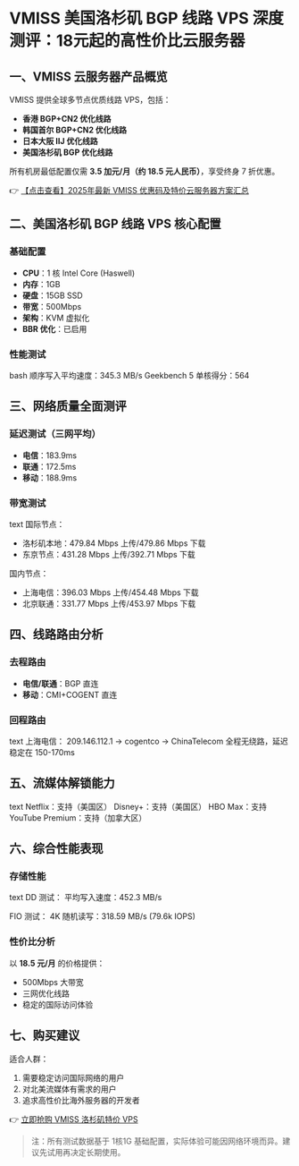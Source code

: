 # VMISS 美国洛杉矶 BGP 线路 VPS 深度测评：18元起的高性价比云服务器

## 一、VMISS 云服务器产品概览

VMISS 提供全球多节点优质线路 VPS，包括：
- **香港 BGP+CN2 优化线路**
- **韩国首尔 BGP+CN2 优化线路**
- **日本大阪 IIJ 优化线路**
- **美国洛杉矶 BGP 优化线路**

所有机房最低配置仅需 **3.5 加元/月（约 18.5 元人民币）**，享受终身 7 折优惠。

👉 [【点击查看】2025年最新 VMISS 优惠码及特价云服务器方案汇总](https://bit.ly/Vmiss)

## 二、美国洛杉矶 BGP 线路 VPS 核心配置

### 基础配置
- **CPU**：1 核 Intel Core (Haswell)
- **内存**：1GB
- **硬盘**：15GB SSD
- **带宽**：500Mbps
- **架构**：KVM 虚拟化
- **BBR 优化**：已启用

### 性能测试
bash
顺序写入平均速度：345.3 MB/s
Geekbench 5 单核得分：564

## 三、网络质量全面测评

### 延迟测试（三网平均）
- **电信**：183.9ms
- **联通**：172.5ms  
- **移动**：188.9ms

### 带宽测试
text
国际节点：
- 洛杉矶本地：479.84 Mbps 上传/479.86 Mbps 下载
- 东京节点：431.28 Mbps 上传/392.71 Mbps 下载

国内节点：
- 上海电信：396.03 Mbps 上传/454.48 Mbps 下载
- 北京联通：331.77 Mbps 上传/453.97 Mbps 下载

## 四、线路路由分析

### 去程路由
- **电信/联通**：BGP 直连
- **移动**：CMI+COGENT 直连

### 回程路由
text
上海电信：
209.146.112.1 → cogentco → ChinaTelecom
全程无绕路，延迟稳定在 150-170ms

## 五、流媒体解锁能力

text
Netflix：支持（美国区）
Disney+：支持（美国区）
HBO Max：支持
YouTube Premium：支持（加拿大区）

## 六、综合性能表现

### 存储性能
text
DD 测试：
平均写入速度：452.3 MB/s

FIO 测试：
4K 随机读写：318.59 MB/s (79.6k IOPS)

### 性价比分析
以 **18.5 元/月** 的价格提供：
- 500Mbps 大带宽
- 三网优化线路
- 稳定的国际访问体验

## 七、购买建议

适合人群：
1. 需要稳定访问国际网络的用户
2. 对北美流媒体有需求的用户
3. 追求高性价比海外服务器的开发者

👉 [立即抢购 VMISS 洛杉矶特价 VPS](https://bit.ly/Vmiss)

> 注：所有测试数据基于 1核1G 基础配置，实际体验可能因网络环境而异。建议先试用再决定长期使用。